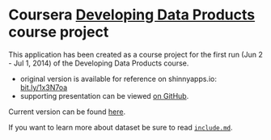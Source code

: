 Coursera [Developing Data Products](https://www.coursera.org/course/devdataprod) course project
==============================

This application has been created as a course project for the first run (Jun 2 - Jul 1, 2014) of the Developing Data Products course.
 - original version is available for reference  on shinnyapps.io: [bit.ly/1x3N7oa](http://bit.ly/1x3N7oa)
 - supporting presentation can be viewed [on GitHub](http://zero323.net/developing-data-products-slidify/#/slide-1).

Current version can be found [here](http://bit.ly/1tpz1uk).

If you want to learn more about dataset be sure to read [`include.md`](https://github.com/zero323/developing-data-products-shiny/blob/master/include.md).



